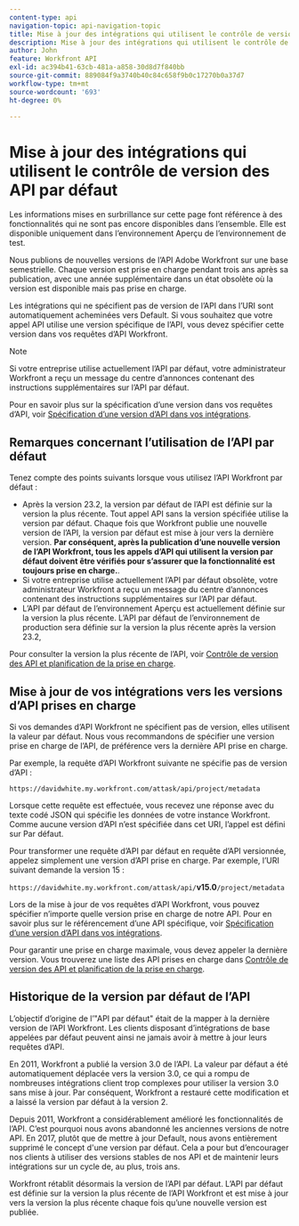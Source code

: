 ```yaml
---
content-type: api
navigation-topic: api-navigation-topic
title: Mise à jour des intégrations qui utilisent le contrôle de version des API par défaut
description: Mise à jour des intégrations qui utilisent le contrôle de version des API par défaut
author: John
feature: Workfront API
exl-id: ac394b41-63cb-481a-a858-30d8d7f840bb
source-git-commit: 889084f9a3740b40c84c658f9b0c17270b0a37d7
workflow-type: tm+mt
source-wordcount: '693'
ht-degree: 0%

---
```


# Mise à jour des intégrations qui utilisent le contrôle de version des API par défaut

<!-- This article is going to need a complete revamp or to be removed-->

<span class="preview">Les informations mises en surbrillance sur cette page font référence à des fonctionnalités qui ne sont pas encore disponibles dans l’ensemble. Elle est disponible uniquement dans l’environnement Aperçu de l’environnement de test.</span>

Nous publions de nouvelles versions de l’API Adobe Workfront sur une base semestrielle. Chaque version est prise en charge pendant trois ans après sa publication, avec une année supplémentaire dans un état obsolète où la version est disponible mais pas prise en charge.

Les intégrations qui ne spécifient pas de version de l’API dans l’URI sont automatiquement acheminées vers Default. Si vous souhaitez que votre appel API utilise une version spécifique de l’API, vous devez spécifier cette version dans vos requêtes d’API Workfront.

>[!NOTE]
>
>Si votre entreprise utilise actuellement l’API par défaut, votre administrateur Workfront a reçu un message du centre d’annonces contenant des instructions supplémentaires sur l’API par défaut.


<!--
Integrations that do not specify a version of the API in the URI are automatically routed to Default, which has been deprecated. In order for your Workfront integrations to be valid, you must specify a supported API version in your Workfront API requests.
-->

Pour en savoir plus sur la spécification d’une version dans vos requêtes d’API, voir [Spécification d’une version d’API dans vos intégrations](../../wf-api/api/specify-api-version-integrations.md).

## Remarques concernant l’utilisation de l’API par défaut

Tenez compte des points suivants lorsque vous utilisez l’API Workfront par défaut :

* Après la version 23.2, la version par défaut de l’API est définie sur la version la plus récente. Tout appel API sans la version spécifiée utilise la version par défaut. Chaque fois que Workfront publie une nouvelle version de l’API, la version par défaut est mise à jour vers la dernière version. **Par conséquent, après la publication d’une nouvelle version de l’API Workfront, tous les appels d’API qui utilisent la version par défaut doivent être vérifiés pour s’assurer que la fonctionnalité est toujours prise en charge.**.
* Si votre entreprise utilise actuellement l’API par défaut obsolète, votre administrateur Workfront a reçu un message du centre d’annonces contenant des instructions supplémentaires sur l’API par défaut.
* <span class="preview">L’API par défaut de l’environnement Aperçu est actuellement définie sur la version la plus récente. L’API par défaut de l’environnement de production sera définie sur la version la plus récente après la version 23.2,</span>

Pour consulter la version la plus récente de l’API, voir [Contrôle de version des API et planification de la prise en charge](../../wf-api/api/api-version-support-schedule.md).

<!--

## Deprecating Default

In an effort to improve the Workfront API, we are in the process of removing older API versions that have exceeded our support window of three years. One of these versions is Version 2, to which Default is mapped. This version was released in 2010, and much of the logic supported in the Attask/Workfront application at that time either no longer exists or has substantially changed.

We deprecated Default in July 2017, and we will no longer designate a specific version of the API to be the default version. Instead, all Workfront API requests must specify a specific API version.

>[!IMPORTANT]
>
> By July 1, 2018 all of your Workfront integrations that use Default must be updated to call a specific supported API version. After that date, all of your Workfront API requests used by integrations that do not specify a version will fail.

To learn about the Workfront deprecation cadence, see [API versioning and support schedule](../../wf-api/api/api-version-support-schedule.md).

-->

## Mise à jour de vos intégrations vers les versions d’API prises en charge

Si vos demandes d’API Workfront ne spécifient pas de version, elles utilisent la valeur par défaut. Nous vous recommandons de spécifier une version prise en charge de l’API, de préférence vers la dernière API prise en charge.

Par exemple, la requête d’API Workfront suivante ne spécifie pas de version d’API :

`https://davidwhite.my.workfront.com/attask/api/project/metadata`

Lorsque cette requête est effectuée, vous recevez une réponse avec du texte codé JSON qui spécifie les données de votre instance Workfront. Comme aucune version d’API n’est spécifiée dans cet URI, l’appel est défini sur Par défaut.

Pour transformer une requête d’API par défaut en requête d’API versionnée, appelez simplement une version d’API prise en charge. Par exemple, l’URI suivant demande la version 15 :

`https://davidwhite.my.workfront.com/attask/api/`**v15.0**`/project/metadata`

Lors de la mise à jour de vos requêtes d’API Workfront, vous pouvez spécifier n’importe quelle version prise en charge de notre API. Pour en savoir plus sur le référencement d’une API spécifique, voir [Spécification d’une version d’API dans vos intégrations](../../wf-api/api/specify-api-version-integrations.md).

Pour garantir une prise en charge maximale, vous devez appeler la dernière version. Vous trouverez une liste des API prises en charge dans [Contrôle de version des API et planification de la prise en charge](../../wf-api/api/api-version-support-schedule.md).

## Historique de la version par défaut de l’API

L’objectif d’origine de l’&quot;API par défaut&quot; était de la mapper à la dernière version de l’API Workfront. Les clients disposant d’intégrations de base appelées par défaut peuvent ainsi ne jamais avoir à mettre à jour leurs requêtes d’API.

En 2011, Workfront a publié la version 3.0 de l’API. La valeur par défaut a été automatiquement déplacée vers la version 3.0, ce qui a rompu de nombreuses intégrations client trop complexes pour utiliser la version 3.0 sans mise à jour. Par conséquent, Workfront a restauré cette modification et a laissé la version par défaut à la version 2.

Depuis 2011, Workfront a considérablement amélioré les fonctionnalités de l’API. C’est pourquoi nous avons abandonné les anciennes versions de notre API. En 2017, plutôt que de mettre à jour Default, nous avons entièrement supprimé le concept d&#39;une version par défaut. Cela a pour but d’encourager nos clients à utiliser des versions stables de nos API et de maintenir leurs intégrations sur un cycle de, au plus, trois ans.

Workfront rétablit désormais la version de l’API par défaut. L’API par défaut est définie sur la version la plus récente de l’API Workfront et est mise à jour vers la version la plus récente chaque fois qu’une nouvelle version est publiée.

